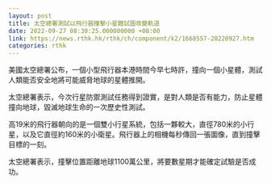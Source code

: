 ```yaml
---
layout: post
title: 太空總署測試以飛行器撞擊小星體試圖改變軌道
date: 2022-09-27 08:30:25.000000000 +08:00
link: https://news.rthk.hk/rthk/ch/component/k2/1668557-20220927.htm
categories: rthk
---
```


美國太空總署公布，一個小型飛行器本港時間今早七時許，撞向一個小星體，測試人類能否安全地將可能威脅地球的星體推開。

太空總署表示，今次行星防禦測試任務得到證實，是對人類是否有能力，防止星體撞向地球，毀滅地球生命的一次歷史性測試。 

高19米的飛行器朝向的是一個雙小行星系統，包括一夥較大，直徑780米的小行星，以及它直徑約160米的小衛星。飛行器上的相機每秒傳回一張圖像，直到撞擊目標的一刻。

太空總署表示，撞擊位置距離地球1100萬公里，將要數星期才能確定試驗是否成功。
